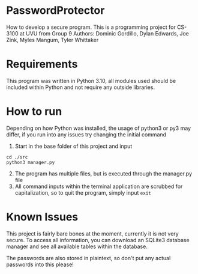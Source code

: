 # PasswordProtector
How to develop a secure program.  This is a programming project for CS-3100 at UVU from Group 9
Authors: 
Dominic Gordillo, Dylan Edwards, Joe Zink, Myles Mangum, Tyler Whittaker
# Requirements
This program was written in Python 3.10, all modules used should be included within Python and not require any outside libraries.
# How to run
Depending on how Python was installed, the usage of python3 or py3 may differ, if you run into any issues try changing the initial command
1. Start in the base folder of this project and input 
```console
cd ./src
python3 manager.py
```
2. The program has multiple files, but is executed through the manager.py file
3. All command inputs within the terminal application are scrubbed for capitalization, so to quit the program, simply input `exit`
# Known Issues
This project is fairly bare bones at the moment, currently it is not very secure.  To access all information, you can download an SQLite3 database manager and see all available tables within the database. 

The passwords are also stored in plaintext, so don't put any actual passwords into this please!
